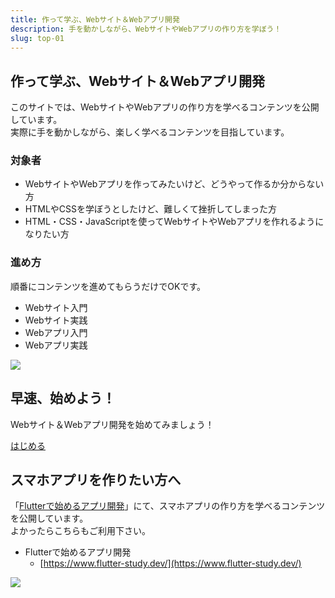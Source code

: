 ```yaml
---
title: 作って学ぶ、Webサイト＆Webアプリ開発
description: 手を動かしながら、WebサイトやWebアプリの作り方を学ぼう！
slug: top-01
---
```


## 作って学ぶ、Webサイト＆Webアプリ開発

このサイトでは、WebサイトやWebアプリの作り方を学べるコンテンツを公開しています。  
実際に手を動かしながら、楽しく学べるコンテンツを目指しています。

### 対象者

- WebサイトやWebアプリを作ってみたいけど、どうやって作るか分からない方
- HTMLやCSSを学ぼうとしたけど、難しくて挫折してしまった方
- HTML・CSS・JavaScriptを使ってWebサイトやWebアプリを作れるようになりたい方

### 進め方

順番にコンテンツを進めてもらうだけでOKです。

- Webサイト入門
- Webサイト実践
- Webアプリ入門
- Webアプリ実践

![](/images/top/top-steps.png)


## 早速、始めよう！

Webサイト＆Webアプリ開発を始めてみましょう！

<p class="link-button">
    <a href="/website/web-about">はじめる</a>
</p>



## スマホアプリを作りたい方へ

「[Flutterで始めるアプリ開発](https://www.flutter-study.dev/)」にて、スマホアプリの作り方を学べるコンテンツを公開しています。  
よかったらこちらもご利用下さい。

- Flutterで始めるアプリ開発
  - [https://www.flutter-study.dev/](https://www.flutter-study.dev/)

![](/images/top/top-flutter-study.png)
